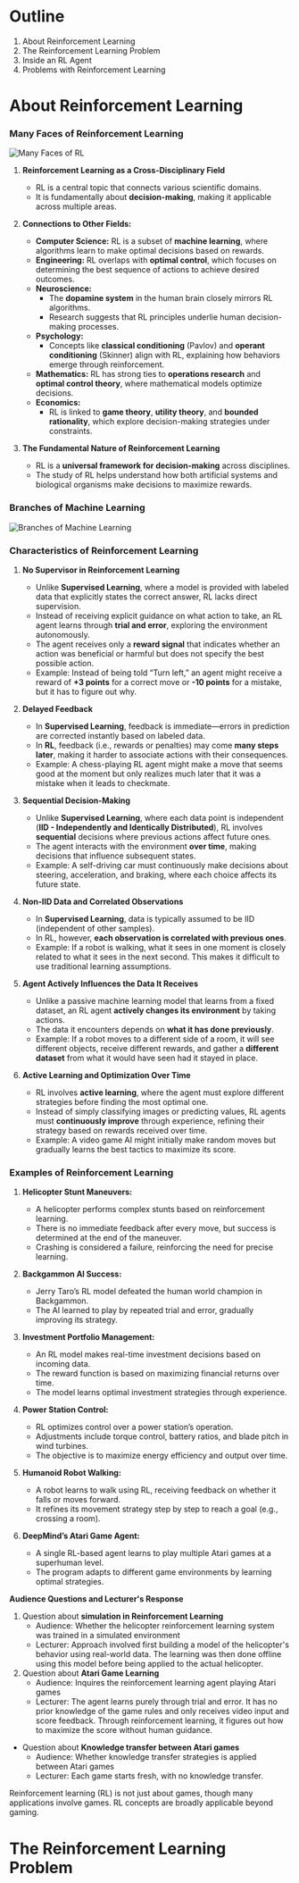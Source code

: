 # Outline
1. About Reinforcement Learning
2. The Reinforcement Learning Problem
3. Inside an RL Agent
4. Problems with Reinforcement Learning
# About Reinforcement Learning
### Many Faces of Reinforcement Learning
![Many Faces of RL](./images/1-many-faces-of-rl.png)

1. **Reinforcement Learning as a Cross-Disciplinary Field**
    
    - RL is a central topic that connects various scientific domains.
    - It is fundamentally about **decision-making**, making it applicable across multiple areas.
2. **Connections to Other Fields:**
    
    - **Computer Science:** RL is a subset of **machine learning**, where algorithms learn to make optimal decisions based on rewards.
    - **Engineering:** RL overlaps with **optimal control**, which focuses on determining the best sequence of actions to achieve desired outcomes.
    - **Neuroscience:**
        - The **dopamine system** in the human brain closely mirrors RL algorithms.
        - Research suggests that RL principles underlie human decision-making processes.
    - **Psychology:**
        - Concepts like **classical conditioning** (Pavlov) and **operant conditioning** (Skinner) align with RL, explaining how behaviors emerge through reinforcement.
    - **Mathematics:** RL has strong ties to **operations research** and **optimal control theory**, where mathematical models optimize decisions.
    - **Economics:**
        - RL is linked to **game theory**, **utility theory**, and **bounded rationality**, which explore decision-making strategies under constraints.
3. **The Fundamental Nature of Reinforcement Learning**
    
    - RL is a **universal framework for decision-making** across disciplines.
    - The study of RL helps understand how both artificial systems and biological organisms make decisions to maximize rewards.

### Branches of Machine Learning
![Branches of Machine Learning](./images/2-branches-of-ml.png)
### Characteristics of Reinforcement Learning

1. **No Supervisor in Reinforcement Learning**
    
    - Unlike **Supervised Learning**, where a model is provided with labeled data that explicitly states the correct answer, RL lacks direct supervision.
    - Instead of receiving explicit guidance on what action to take, an RL agent learns through **trial and error**, exploring the environment autonomously.
    - The agent receives only a **reward signal** that indicates whether an action was beneficial or harmful but does not specify the best possible action.
    - Example: Instead of being told “Turn left,” an agent might receive a reward of **+3 points** for a correct move or **-10 points** for a mistake, but it has to figure out why.
2. **Delayed Feedback**
    
    - In **Supervised Learning**, feedback is immediate—errors in prediction are corrected instantly based on labeled data.
    - In **RL**, feedback (i.e., rewards or penalties) may come **many steps later**, making it harder to associate actions with their consequences.
    - Example: A chess-playing RL agent might make a move that seems good at the moment but only realizes much later that it was a mistake when it leads to checkmate.
3. **Sequential Decision-Making**
    
    - Unlike **Supervised Learning**, where each data point is independent (**IID - Independently and Identically Distributed**), RL involves **sequential** decisions where previous actions affect future ones.
    - The agent interacts with the environment **over time**, making decisions that influence subsequent states.
    - Example: A self-driving car must continuously make decisions about steering, acceleration, and braking, where each choice affects its future state.
4. **Non-IID Data and Correlated Observations**
    
    - In **Supervised Learning**, data is typically assumed to be IID (independent of other samples).
    - In RL, however, **each observation is correlated with previous ones**.
    - Example: If a robot is walking, what it sees in one moment is closely related to what it sees in the next second. This makes it difficult to use traditional learning assumptions.
5. **Agent Actively Influences the Data It Receives**
    
    - Unlike a passive machine learning model that learns from a fixed dataset, an RL agent **actively changes its environment** by taking actions.
    - The data it encounters depends on **what it has done previously**.
    - Example: If a robot moves to a different side of a room, it will see different objects, receive different rewards, and gather a **different dataset** from what it would have seen had it stayed in place.
6. **Active Learning and Optimization Over Time**
    
    - RL involves **active learning**, where the agent must explore different strategies before finding the most optimal one.
    - Instead of simply classifying images or predicting values, RL agents must **continuously improve** through experience, refining their strategy based on rewards received over time.
    - Example: A video game AI might initially make random moves but gradually learns the best tactics to maximize its score.
### Examples of Reinforcement Learning

1. **Helicopter Stunt Maneuvers:**
    
    - A helicopter performs complex stunts based on reinforcement learning.
    - There is no immediate feedback after every move, but success is determined at the end of the maneuver.
    - Crashing is considered a failure, reinforcing the need for precise learning.
2. **Backgammon AI Success:**
    
    - Jerry Taro’s RL model defeated the human world champion in Backgammon.
    - The AI learned to play by repeated trial and error, gradually improving its strategy.
3. **Investment Portfolio Management:**
    
    - An RL model makes real-time investment decisions based on incoming data.
    - The reward function is based on maximizing financial returns over time.
    - The model learns optimal investment strategies through experience.
4. **Power Station Control:**
    
    - RL optimizes control over a power station’s operation.
    - Adjustments include torque control, battery ratios, and blade pitch in wind turbines.
    - The objective is to maximize energy efficiency and output over time.
5. **Humanoid Robot Walking:**
    
    - A robot learns to walk using RL, receiving feedback on whether it falls or moves forward.
    - It refines its movement strategy step by step to reach a goal (e.g., crossing a room).
6. **DeepMind’s Atari Game Agent:**
    
    - A single RL-based agent learns to play multiple Atari games at a superhuman level.
    - The program adapts to different game environments by learning optimal strategies.

**Audience Questions and Lecturer's Response**
1. Question about **simulation in Reinforcement Learning**
	- Audience: Whether the helicopter reinforcement learning system was trained in a simulated environment
	- Lecturer: Approach involved first building a model of the helicopter's behavior using real-world data. The learning was then done offline using this model before being applied to the actual helicopter.
2. Question about **Atari Game Learning**
	- Audience: Inquires the reinforcement learning agent playing Atari games
	- Lecturer: The agent learns purely through trial and error. It has no prior knowledge of the game rules and only receives video input and score feedback. Through reinforcement learning, it figures out how to maximize the score without human guidance.
- Question about **Knowledge transfer between Atari games**
	- Audience: Whether knowledge transfer strategies is applied between Atari games
	- Lecturer: Each game starts fresh, with no knowledge transfer.

Reinforcement learning (RL) is not just about games, though many applications involve games. RL concepts are broadly applicable beyond gaming.
# The Reinforcement Learning Problem
